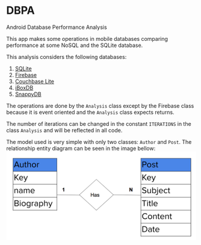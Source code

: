 # DBPA
Android Database Performance Analysis

This app makes some operations in mobile databases comparing performance at some NoSQL and the SQLite database.

This analysis considers the following databases:
1. [SQLite](https://www.sqlite.org/)
2. [Firebase](https://firebase.google.com/products/database/)
3. [Couchbase Lite](https://www.couchbase.com/products/mobile)
4. [iBoxDB](http://www.iboxdb.com/)
5. [SnappyDB](https://github.com/nhachicha/SnappyDB)

The operations are done by the `Analysis` class except by the Firebase class because it is event oriented and the `Analysis` class expects returns.

The number of iterations can be changed in the constant `ITERATIONS` in the class `Analysis` and will be reflected in all code.

The model used is very simple with only two classes: `Author` and `Post`. The relationship entity diagram can be seen in the image bellow:
![alt text](https://github.com/AmeliaPessoa/DBPA/blob/master/der.png "relationship entity diagram")

